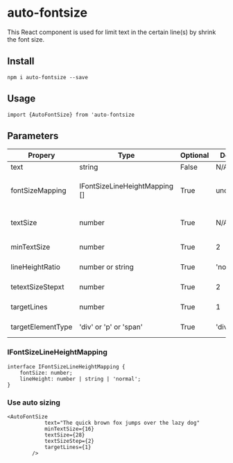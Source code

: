 # auto-fontsize

This React component is used for limit text in the certain line(s) by shrink the font size.

## Install 

`npm i auto-fontsize --save`

## Usage

`import {AutoFontSize} from 'auto-fontsize`

## Parameters

| Propery | Type | Optional | Default | Note |
| --- | --- | --- | --- | ---|
| text |string | False | N/A | Text to display |
| fontSizeMapping |IFontSizeLineHeightMapping [] | True | undefined | define Array of `IFontSizeLineHeightMapping` to execute the defined step sizing |
| textSize |number | True | N/A | Start font size, if null, will use the inherit value from parent element |
| minTextSize |number | True | 2 | Minimum text size to try on auto sizing |
| lineHeightRatio | number or string  | True | 'normal' | line height setting for auto sizing |
| tetextSizeStepxt |number | True | 2 | Decrease step of font size when auto sizing |
| targetLines |number | True | 1 | Target maximum lines when auto sizing |
| targetElementType |'div' or 'p' or 'span' | True | 'div' | Target container to put the auto sizing text |

### IFontSizeLineHeightMapping
```
interface IFontSizeLineHeightMapping {
    fontSize: number;
    lineHeight: number | string | 'normal';
}
```

### Use auto sizing

```
<AutoFontSize
            text="The quick brown fox jumps over the lazy dog"
            minTextSize={16}
            textSize={28}
            textSizeStep={2}
            targetLines={1}
        />
```
